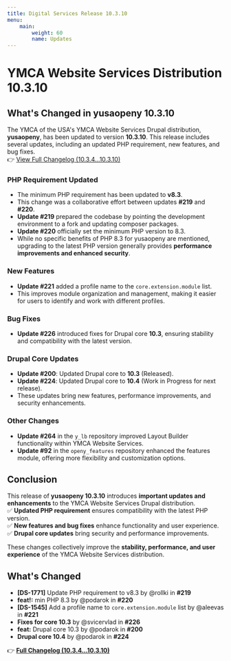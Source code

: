 ```yaml
---
title: Digital Services Release 10.3.10 
menu:
    main:
        weight: 60
        name: Updates
---
```


# YMCA Website Services Distribution 10.3.10  

## What's Changed in yusaopeny 10.3.10  

The YMCA of the USA's YMCA Website Services Drupal distribution, **yusaopeny**, has been updated to version **10.3.10**. This release includes several updates, including an updated PHP requirement, new features, and bug fixes.  
👉 [View Full Changelog (10.3.4...10.3.10)](yusaopeny/compare/10.3.4...10.3.10)  

### PHP Requirement Updated  
- The minimum PHP requirement has been updated to **v8.3**.  
- This change was a collaborative effort between updates **#219** and **#220**.  
- **Update #219** prepared the codebase by pointing the development environment to a fork and updating composer packages.  
- **Update #220** officially set the minimum PHP version to 8.3.  
- While no specific benefits of PHP 8.3 for yusaopeny are mentioned, upgrading to the latest PHP version generally provides **performance improvements and enhanced security**.  

### New Features  
- **Update #221** added a profile name to the `core.extension.module` list.  
- This improves module organization and management, making it easier for users to identify and work with different profiles.  

### Bug Fixes  
- **Update #226** introduced fixes for Drupal core **10.3**, ensuring stability and compatibility with the latest version.  

### Drupal Core Updates  
- **Update #200**: Updated Drupal core to **10.3** (Released).  
- **Update #224**: Updated Drupal core to **10.4** (Work in Progress for next release).  
- These updates bring new features, performance improvements, and security enhancements.  

### Other Changes  
- **Update #264** in the `y_lb` repository improved Layout Builder functionality within YMCA Website Services.  
- **Update #92** in the `openy_features` repository enhanced the features module, offering more flexibility and customization options.  

## Conclusion  
This release of **yusaopeny 10.3.10** introduces **important updates and enhancements** to the YMCA Website Services Drupal distribution.  
✅ **Updated PHP requirement** ensures compatibility with the latest PHP version.  
✅ **New features and bug fixes** enhance functionality and user experience.  
✅ **Drupal core updates** bring security and performance improvements.  

These changes collectively improve the **stability, performance, and user experience** of the YMCA Website Services distribution.  

## What's Changed  
- **[DS-1771]** Update PHP requirement to v8.3 by @rollki in **#219**  
- **feat!:** min PHP 8.3 by @podarok in **#220**  
- **[DS-1545]** Add a profile name to `core.extension.module` list by @aleevas in **#221**  
- **Fixes for core 10.3** by @svicervlad in **#226**  
- **feat:** Drupal core 10.3 by @podarok in **#200**  
- **Drupal core 10.4** by @podarok in **#224**  

👉 **[Full Changelog (10.3.4...10.3.10)](yusaopeny/compare/10.3.4...10.3.10)**  
